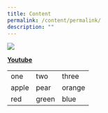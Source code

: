 ```yaml
---
title: Content
permalink: /content/permalink/
description: ""
---
```

![](/images/favicon-isomer.ico)

**[Youtube](https://www.youtube.com/watch?v=jfKfPfyJRdk)**

<table>
	<tr>
	<td>one</td>
	<td>two</td>
	<td>three</td>
	</tr>
  <tr>
	<td>apple</td>
	<td>pear</td>
	<td>orange</td>
	</tr>
  <tr>
  <td>red</td>
	<td>green</td>
	<td>blue</td>
	</tr>
</table>
